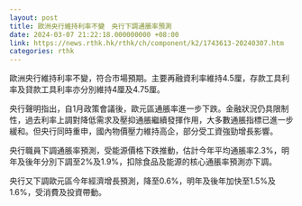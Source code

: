 ```yaml
---
layout: post
title: 歐洲央行維持利率不變　央行下調通脹率預測
date: 2024-03-07 21:22:18.000000000 +08:00
link: https://news.rthk.hk/rthk/ch/component/k2/1743613-20240307.htm
categories: rthk
---
```


歐洲央行維持利率不變，符合市場預期。主要再融資利率維持4.5厘，存款工具利率及貸款工具利率亦分別維持4厘及4.75厘。

央行聲明指出，自1月政策會議後，歐元區通脹率進一步下跌。金融狀況仍具限制性，過去利率上調對降低需求及壓抑通脹繼續發揮作用，大多數通脹指標已進一步緩和。但央行同時重申，國內物價壓力維持高企，部分受工資強勁增長影響。

央行職員下調通脹率預測，受能源價格下跌推動，估計今年平均通脹率2.3%，明年及後年分別下調至2%及1.9%，扣除食品及能源的核心通脹率預測亦下調。

央行又下調歐元區今年經濟增長預測，降至0.6%，明年及後年加快至1.5%及1.6%，受消費及投資帶動。
